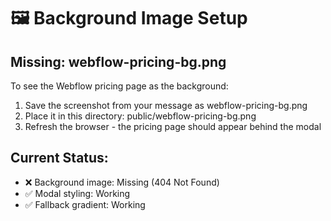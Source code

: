 # 🖼️ Background Image Setup

## Missing: webflow-pricing-bg.png

To see the Webflow pricing page as the background:

1. Save the screenshot from your message as webflow-pricing-bg.png
2. Place it in this directory: public/webflow-pricing-bg.png  
3. Refresh the browser - the pricing page should appear behind the modal

## Current Status:
- ❌ Background image: Missing (404 Not Found)
- ✅ Modal styling: Working
- ✅ Fallback gradient: Working
